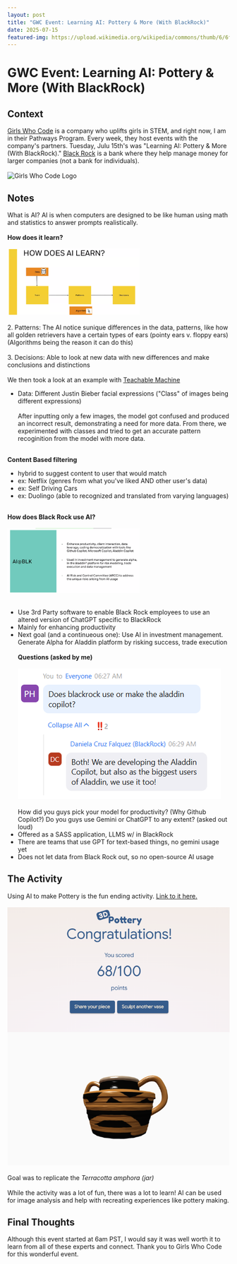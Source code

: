 ```yaml
---
layout: post
title: "GWC Event: Learning AI: Pottery & More (With BlackRock)"
date: 2025-07-15
featured-img: https://upload.wikimedia.org/wikipedia/commons/thumb/6/6f/Girls_Who_Code_Logo.svg/1200px-Girls_Who_Code_Logo.svg.png
---
```

# GWC Event: Learning AI: Pottery & More (With BlackRock)
## Context
[Girls Who Code](https://girlswhocode.com/) is a company who uplifts girls in STEM, and right now, I am in their Pathways Program. Every week, they host events with the company's partners. Tuesday, Julu 15th's was "Learning AI: Pottery & More (With BlackRock)." [Black Rock](https://www.blackrock.com/us/individual) is a bank where they help manage money for larger companies (not a bank for individuals). <br><br>
<img src="https://upload.wikimedia.org/wikipedia/commons/thumb/6/6f/Girls_Who_Code_Logo.svg/1200px-Girls_Who_Code_Logo.svg.png" alt="Girls Who Code Logo" width="300"/> 

## Notes
What is AI? AI is when computers are designed to be like human using math and statistics to answer prompts realistically. <br><br>
**How does it learn?** <br><br>
<img src="https://github.com/CaptainSapphire/PH-s-Blog/blob/main/assets/July%202025/Screenshot%202025-07-15%20060608.png?raw=true" alt="AI Learning Diagram" width="300"/> <br><br>
2. Patterns: The AI notice sunique differences in the data, patterns, like how all golden retrievers have a certain types of ears (pointy ears v. floppy ears) (Algorithms being the reason it can do this) <br><br>
3. Decisions: Able to look at new data with new differences and make conclusions and distinctions
<br><br>
We then took a look at an example with [Teachable Machine](https://teachablemachine.withgoogle.com/)
- Data: Different Justin Bieber facial expressions ("Class" of images being different expressions) <br><br>
After inputting only a few images, the model got confused and produced an incorrect result, demonstrating a need for more data. From there, we experimented with classes and tried to get an accurate pattern recoginition from the model with more data. <br><br>

**Content Based filtering**
- hybrid to suggest content to user that would match
- ex: Netflix (genres from what you've liked AND other user's data)
- ex: Self Driving Cars
- ex: Duolingo (able to recognized and translated from varying languages)
<br><br>

**How does Black Rock use AI?** <br><br>
<img src="https://github.com/CaptainSapphire/PH-s-Blog/blob/main/assets/July%202025/Screenshot%202025-07-15%20062104.png?raw=true" alt="Black Rock Side" width="300"/> <br><br>
  - Use 3rd Party software to enable Black Rock employees to use an altered version of ChatGPT specific to BlackRock
  - Mainly for enhancing productivity
  - Next goal (and a continueous one): Use AI in investment management. Generate Alpha for Aladdin platform by risking success, trade execution
<br><br>
**Questions (asked by me)** <br><br>
!["Aladdin Copilot"](https://github.com/CaptainSapphire/PH-s-Blog/blob/main/assets/July%202025/Screenshot%202025-07-15%20063048.png?raw=true) <br><br>
How did you guys pick your model for productivity? (Why Github Copilot?) Do you guys use Gemini or ChatGPT to any extent? (asked out loud)
- Offered as a SASS application, LLMS w/ in BlackRock
- There are teams that use GPT for text-based things, no gemini usage yet
- Does not let data from Black Rock out, so no open-source AI usage

## The Activity
Using AI to make Pottery is the fun ending activity. [Link to it here.](https://artsandculture.google.com/experiment/3d-pottery/nwHg1D0riJ1ltA?hl=en) <br><Br>
!["My Score"](https://github.com/CaptainSapphire/PH-s-Blog/blob/main/assets/July%202025/Screenshot%202025-07-15%20064329.png?raw=true)<br><br>
Goal was to replicate the *Terracotta amphora (jar)* <br><br>
While the activity was a lot of fun, there was a lot to learn! AI can be used for image analysis and help with recreating experiences like pottery making. 

## Final Thoughts
Although this event started at 6am PST, I would say it was well worth it to learn from all of these experts and connect. Thank you to Girls Who Code for this wonderful event. 
